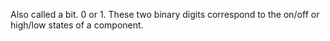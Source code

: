 Also called a bit. 0 or 1. These two binary digits correspond to the on/off or high/low states of a component.
